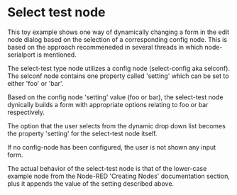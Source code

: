 # Select test node

This toy example shows one way of dynamically changing a form in the edit node dialog
based on the selection of a corresponding config node. This is based on the approach
recommeneded in several threads in which node-serialport is mentioned.

The select-test type node utilizes a config node (select-config aka selconf).  The
selconf node contains one property called 'setting' which can be set to either 'foo'
or 'bar'.

Based on the config node 'setting' value (foo or bar), the select-test node dynically builds a
form with appropriate options relating to foo or bar respectively.

The option that the user selects from the dynamic drop down list becomes the property 'setting'
for the select-test node itself.

If no config-node has been configured, the user is not shown any input form.

The actual behavior of the select-test node is that of the lower-case example
node from the Node-RED 'Creating Nodes' documentation section, plus it appends
the value of the setting described above.
